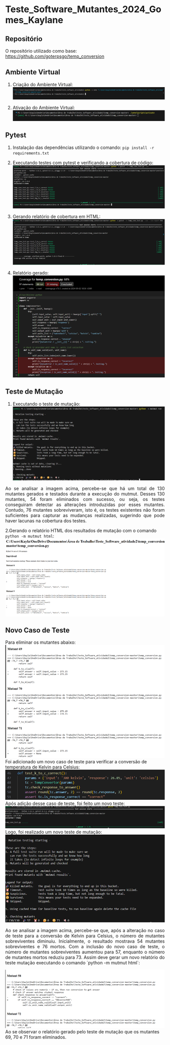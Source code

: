 # Teste_Software_Mutantes_2024_Gomes_Kaylane

## Repositório
O repositório utilizado como base: https://github.com/goterpsgo/temp_conversion
## Ambiente Virtual

1.  Criação do Ambiente Virtual:
![](temp_conversion-master/imagem/img1.png)

2. Ativação do Ambiente Virtual:
![](temp_conversion-master/imagem/img2.png)

## Pytest

1. Instalação das dependências utilizando o comando: 
`
pip install -r requirements.txt
`
2. Executando testes com pytest e verificando a cobertura de código:
![](temp_conversion-master/imagem/img3.png)

3. Gerando relatório de cobertura em HTML:
![](temp_conversion-master/imagem/img4.png)

4. Relatório gerado:
![](temp_conversion-master/imagem/img11.png)
## Teste de Mutação
1. Executando o teste de mutação:
![](temp_conversion-master/imagem/img5.png)
<div align="justify">
Ao se analisar a imagem acima, percebe-se que há um total de 130 mutantes gerados e testados durante a execução do mutmut. Desses 130 mutantes, 54 foram eliminados com sucesso, ou seja, os testes conseguiram detectar as alterações introduzidas por esses mutantes. Contudo, 76 mutantes sobreviveram, isto é, os testes existentes não foram suficientes para capturar as mudanças realizadas, sugerindo que pode haver lacunas na cobertura dos testes. 
</div>

2.Gerando o relatório HTML dos resultados de mutação com o comando `python -m mutmut html`:
![](temp_conversion-master/imagem/img8.png)

## Novo Caso de Teste

Para eliminar os mutantes abaixo:
![](temp_conversion-master/imagem/img9.png)
Foi adicionado um novo caso de teste para verificar a conversão de temperatura de Kelvin para Celsius:
![](temp_conversion-master/imagem/img12.png)
Após adição desse caso de teste, foi feito um novo teste:
![](temp_conversion-master/imagem/img6.png)
Logo, foi realizado um novo teste de mutação:
![](temp_conversion-master/imagem/img7.png)
<div align="justify">
Ao se analisar a imagem acima, percebe-se que, após a alteração no caso de teste para a conversão de Kelvin para Celsius, o número de mutantes sobreviventes diminuiu. Inicialmente, o resultado mostrava 54 mutantes sobreviventes e 76 mortos. Com a inclusão do novo caso de teste, o número de mutantes sobreviventes aumentou para 57, enquanto o número de mutantes mortos reduziu para 73. Assim deve gerar um novo relatório do teste mutação  executando o comando `python -m mutmut html`:
</div>  

![](temp_conversion-master/imagem/img10.png)
Ao se observar o relatório gerado pelo teste de mutação que os mutantes 69, 70 e 71 foram eliminados.
